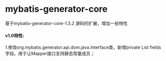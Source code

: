 # mybatis-generator-core
基于mybatis-generator-core-1.3.2 源码的扩展，增加一些特性

<h4>v1.0特性:</h4>
1.修改org.mybatis.generator.api.dom.java.Interface类，新增private List<Field> fields字段，用于让Mapper接口支持静态常量成员；


